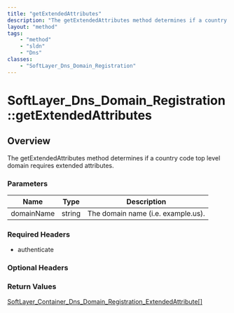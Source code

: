 ```yaml
---
title: "getExtendedAttributes"
description: "The getExtendedAttributes method determines if a country code top level domain requires extended attributes."
layout: "method"
tags:
    - "method"
    - "sldn"
    - "Dns"
classes:
    - "SoftLayer_Dns_Domain_Registration"
---
```

# SoftLayer_Dns_Domain_Registration::getExtendedAttributes
## Overview 
The getExtendedAttributes method determines if a country code top level domain requires extended attributes. 

### Parameters 
|Name | Type | Description |
| --- | --- | --- |
|domainName| string| The domain name (i.e. example.us).|


### Required Headers
* authenticate

### Optional Headers

### Return Values
<a href='/reference/datatypes/SoftLayer_Container_Dns_Domain_Registration_ExtendedAttribute'>SoftLayer_Container_Dns_Domain_Registration_ExtendedAttribute[] </a>

